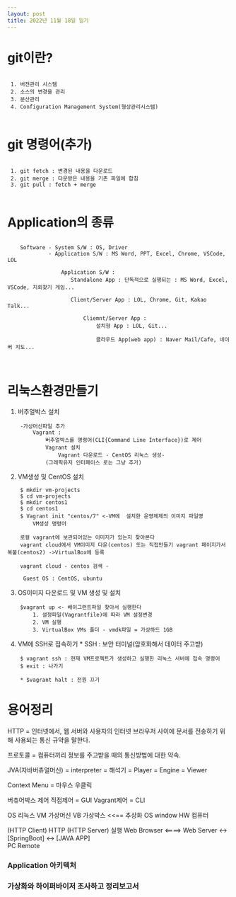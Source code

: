```yaml
---
layout: post
title: 2022년 11월 18일 일기
---
```


# git이란?

<pre>
<code>
 1. 버전관리 시스템
 2. 소스의 변경을 관리
 3. 분산관리
 4. Configuration Management System(형상관리시스템)
</code>
</pre>

# git 명령어(추가)

<pre>
<code>
 1. git fetch : 변경된 내용을 다운로드
 2. git merge : 다운받은 내용을 기존 파일에 합침
 3. git pull : fetch + merge
</code>
</pre>
 

 # Application의 종류

 <pre>
<code>
    Software - System S/W : OS, Driver
             - Application S/W : MS Word, PPT, Excel, Chrome, VSCode, LOL

                 Application S/W : 
                    Standalone App : 단독적으로 실행되는 : MS Word, Excel, VSCode, 지뢰찾기 게임...

                    Client/Server App : LOL, Chrome, Git, Kakao Talk...

                        Cliemnt/Server App : 
                            설치형 App : LOL, Git...

                            클라우드 App(web app) : Naver Mail/Cafe, 네이버 지도...

</code>
</pre>



# **리눅스환경만들기**

1. 버추얼박스 설치
```
    -가상머신파일 추가
        Vagrant : 
            버추얼박스를 명령어(CLI{Command Line Interface})로 제어
            Vagrant 설치
                Vagrant 다운로드 - CentOS 리눅스 생성- 
            (그래픽유저 인터페이스 로는 그냥 추가)
```

2. VM생성 및 CentOS 설치
```
    $ mkdir vm-projects
    $ cd vm-projects
    $ mkdir centos1
    $ cd centos1
    $ Vagrant init "centos/7" <-VM에  설치한 운영체제의 이미지 파일명
        VM생성 명령어

    로컬 vagrant에 보관되어있는 이미지가 있는지 찾아본다
    vagrant cloud에서 VM이미지 다운(centos) 또는 직접만들기 vagrant 페이지가서 복붙(centos2) ->VirtualBox에 등록

    vagrant cloud - centos 검색 - 

     Guest OS : CentOS, ubuntu
```
    
    
3. OS이미지 다운로드 및 VM 생성 및 설치
```
    $vagrant up <- 배이그런트파일 찾아서 실행한다
        1. 설정파일(Vagrantfile)에 따라 VM 설정변경
        2. VM 실행
        3. VirtualBox VMs 폴더 - vmdk파일 = 가상하드 1GB
```

4. VM에 SSH로 접속하기  * SSH : 보안 터미널(암호화해서 데이터 주고받)
```
    $ vagrant ssh : 현재 VM프로젝트가 생성하고 실행한 리눅스 서버에 접속 명령어
    $ exit : 나가기

    * $vagrant halt : 전원 끄기
```

# 용어정리 

HTTP = 인터넷에서, 웹 서버와 사용자의 인터넷 브라우저 사이에 문서를 전송하기 위해 사용되는 통신 규약을 말한다.

프로토콜 = 컴퓨터끼리 정보를 주고받을 때의 통신방법에 대한 약속.

JVA(자바버츄얼머신) = interpreter = 해석기 = Player = Engine = Viewer

Context Menu = 마우스 우클릭





버츄어박스 제어
    직접제어 = GUI
    Vagrant제어 = CLI
    
OS 리눅스
VM 가상머신
VB 가상박스         <<== 추상화
OS window
HW 컴퓨터

(HTTP Client)  HTTP  (HTTP Server)                실행
 Web Browser  <====>   Web Server <-> [SpringBoot] <-> [JAVA APP]            
    PC                   Remote



### Application 아키텍처
### 가상화와 하이퍼바이저 조사하고 정리보고서
